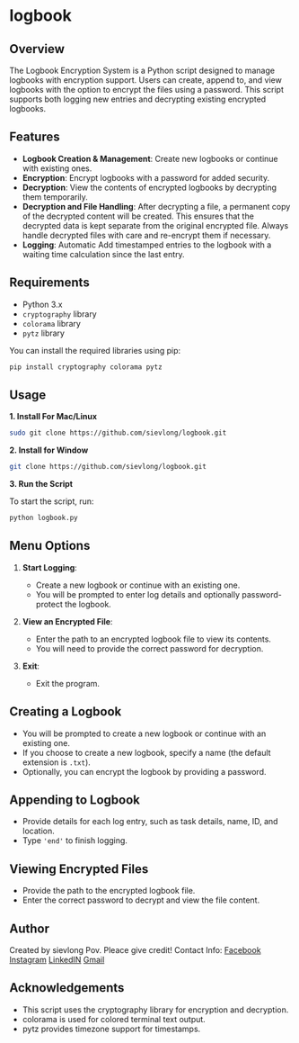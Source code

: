 # logbook
## Overview

The Logbook Encryption System is a Python script designed to manage logbooks with encryption support. Users can create, append to, and view logbooks with the option to encrypt the files using a password. This script supports both logging new entries and decrypting existing encrypted logbooks.

## Features

- **Logbook Creation & Management**: Create new logbooks or continue with existing ones.
- **Encryption**: Encrypt logbooks with a password for added security.
- **Decryption**: View the contents of encrypted logbooks by decrypting them temporarily.
- **Decryption and File Handling**: After decrypting a file, a permanent copy of the decrypted content will be created. This ensures that the decrypted data is kept separate from the original encrypted file. Always handle decrypted files with care and re-encrypt them if necessary.
- **Logging**: Automatic Add timestamped entries to the logbook with a waiting time calculation since the last entry.

## Requirements

- Python 3.x
- `cryptography` library
- `colorama` library
- `pytz` library

You can install the required libraries using pip:

```bash
pip install cryptography colorama pytz
```

## Usage
**1. Install For Mac/Linux**

```bash
sudo git clone https://github.com/sievlong/logbook.git
```
**2. Install for Window**

```bash
git clone https://github.com/sievlong/logbook.git
```
**3. Run the Script**

To start the script, run: 
```bash
python logbook.py
```


## Menu Options

1. **Start Logging**: 
   - Create a new logbook or continue with an existing one.
   - You will be prompted to enter log details and optionally password-protect the logbook.

2. **View an Encrypted File**: 
   - Enter the path to an encrypted logbook file to view its contents.
   - You will need to provide the correct password for decryption.

3. **Exit**: 
   - Exit the program.

## Creating a Logbook

- You will be prompted to create a new logbook or continue with an existing one.
- If you choose to create a new logbook, specify a name (the default extension is `.txt`).
- Optionally, you can encrypt the logbook by providing a password.

## Appending to Logbook

- Provide details for each log entry, such as task details, name, ID, and location.
- Type `'end'` to finish logging.

## Viewing Encrypted Files

- Provide the path to the encrypted logbook file.
- Enter the correct password to decrypt and view the file content.

## Author

Created by sievlong Pov.
Pleace give credit!
Contact Info: 
[Facebook](https://www.facebook.com/pov.sievlong/)
[Instagram](https://www.instagram.com/sievlong.p/)
[LinkedIN](https://www.linkedin.com/in/sievlong-pov-aa1023248/)
[Gmail](pov.sievlong@gmail.com)

## Acknowledgements

- This script uses the cryptography library for encryption and decryption.
- colorama is used for colored terminal text output.
- pytz provides timezone support for timestamps.
